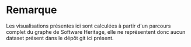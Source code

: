# Remarque

Les visualisations présentes ici sont calculées à partir d'un parcours complet
du graphe de Software Heritage, elle ne représentent donc aucun dataset présent
dans le dépôt git ici présent.
